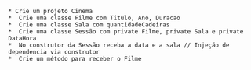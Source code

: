 
    * Crie um projeto Cinema
    *  Crie uma classe Filme com Titulo, Ano, Duracao
    *  Crie uma classe Sala com quantidadeCadeiras
    *  Crie uma classe Sessão com private Filme, private Sala e private DataHora
    *  No construtor da Sessão receba a data e a sala // Injeção de dependencia via construtor
    *  Crie um método para receber o Filme
